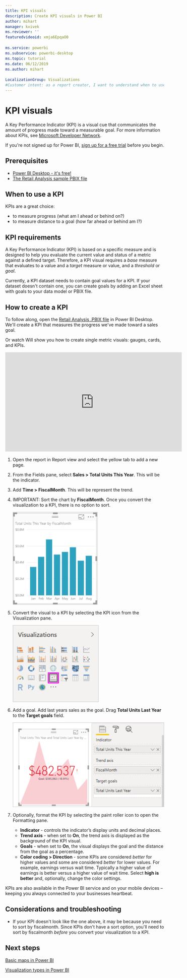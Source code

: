 ```yaml
---
title: KPI visuals
description: Create KPI visuals in Power BI 
author: mihart
manager: kvivek
ms.reviewer: ''
featuredvideoid: xmja6EpqaO0

ms.service: powerbi
ms.subservice: powerbi-desktop
ms.topic: tutorial
ms.date: 06/12/2019
ms.author: mihart

LocalizationGroup: Visualizations
#Customer intent: as a report creator, I want to understand when to use a KPI to visualize my data because there are so many different visual types, I want to be sure that a KPI is the best choice for my intent.  
---
```

# KPI visuals
A Key Performance Indicator (KPI) is a visual cue that communicates the amount of progress made toward a measurable goal. For more information about KPIs, see [Microsoft Developer Network](https://msdn.microsoft.com/library/hh272050).

If you're not signed up for Power BI, [sign up for a free trial](https://app.powerbi.com/signupredirect?pbi_source=web) before you begin.

## Prerequisites
* [Power BI Desktop - it's free!](https://powerbi.microsoft.com/get-started/)
* [The Retail Analysis sample PBIX file](http://download.microsoft.com/download/9/6/D/96DDC2FF-2568-491D-AAFA-AFDD6F763AE3/Retail%20Analysis%20Sample%20PBIX.pbix)

## When to use a KPI
KPIs are a great choice:

* to measure progress (what am I ahead or behind on?)
* to measure distance to a goal (how far ahead or behind am I?)   

## KPI requirements
A Key Performance Indicator (KPI) is based on a specific measure and is designed to help you evaluate the current value and status of a metric against a defined target. Therefore, a KPI visual requires a *base* measure that evaluates to a value and a *target* measure or value, and a *threshold* or *goal*.

Currently, a KPI dataset needs to contain goal values for a KPI. If your dataset doesn't contain one, you can create goals by adding an Excel sheet with goals to your data model or PBIX file.


## How to create a KPI
To follow along, open the [Retail Analysis .PBIX file](http://download.microsoft.com/download/9/6/D/96DDC2FF-2568-491D-AAFA-AFDD6F763AE3/Retail%20Analysis%20Sample%20PBIX.pbix) in Power BI Desktop. We'll create a KPI that measures the progress we've made toward a sales goal.

Or watch Will show you how to create single metric visuals: gauges, cards, and KPIs.

<iframe width="560" height="315" src="https://www.youtube.com/embed/xmja6EpqaO0?list=PL1N57mwBHtN0JFoKSR0n-tBkUJHeMP2cP" frameborder="0" allowfullscreen></iframe>

1. Open the report in Report view and select the yellow tab to add a new page.    
2. From the Fields pane, select **Sales > Total Units This Year**.  This will be the indicator.
3. Add **Time > FiscalMonth**.  This will be represent the trend.
4. IMPORTANT: Sort the chart by **FiscalMonth**. Once you convert the visualization to a KPI, there is no option to sort.

    ![](media/power-bi-visualization-kpi/power-bi-chart.png)
5. Convert the visual to a KPI by selecting the KPI icon from the Visualization pane.
   
    ![](media/power-bi-visualization-kpi/power-bi-kpi-template.png)
6. Add a goal. Add last years sales as the goal. Drag **Total Units Last Year** to the **Target goals** field.
   
    ![](media/power-bi-visualization-kpi/power-bi-kpi-done.png)
7. Optionally, format the KPI by selecting the paint roller icon to open the Formatting pane.
   
   * **Indicator** - controls the indicator’s display units and decimal places.
   * **Trend axis** - when set to **On**, the trend axis is displayed as the background of the KPI visual.  
   * **Goals** - when set to **On**, the visual displays the goal and the distance from the goal as a percentage.
   * **Color coding > Direction** - some KPIs are considered *better* for higher values and some are considered *better* for lower values. For example, earnings versus wait time. Typically a higher value of earnings is better versus a higher value of wait time. Select **high is better** and, optionally, change the color settings.


KPIs are also available in the Power BI service and on your mobile devices – keeping you always connected to your businesses heartbeat.

## Considerations and troubleshooting
* If your KPI doesn't look like the one above, it may be because you need to sort by fiscalmonth. Since KPIs don't have a sort option, you'll need to sort by fiscalmonth *before* you convert your visualization to a KPI.

## Next steps

[Basic maps in Power BI](power-bi-map-tips-and-tricks.md)

[Visualization types in Power BI](power-bi-visualization-types-for-reports-and-q-and-a.md)